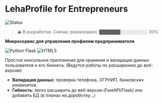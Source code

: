 # LehaProfile for Entrepreneurs 
![Status](https://img.shields.io/badge/Status-WIP-yellow) 
> ⚠️ В разработке. 
Сейчас реализовано: ███████░░░░░░░░░ 30%
<!-- ▌ -->
**Микросервис для управления профилем предпринимателя**

![Python Flask](https://img.shields.io/badge/Python_Flask-3776AB?style=for-the-badge&logo=python&logoColor=white)
![HTML5](https://img.shields.io/badge/HTML5-E34F26?style=for-the-badge&logo=html5&logoColor=white) 

Простое консольное приложение для хранения и валидации данных пользователя и его бизнеса.
*(Ведутся работы по расширению до веб-версии)*


- **Валидация данных**: проверка телефона, ОГРНИП, банковских реквизитов.  
- **Гибкость**: легко расширить до веб-версии (FastAPI/Flask) или добавить БД *(в планах на доработку...)*
